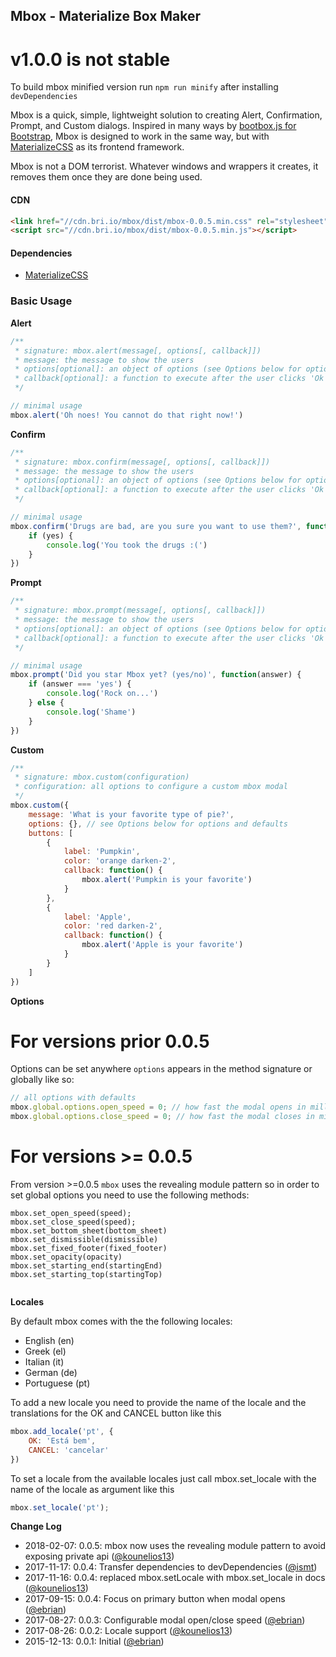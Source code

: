 ## Mbox - Materialize Box Maker

# v1.0.0 is not stable 
To build mbox minified version run `npm run minify` after installing `devDependencies` 

Mbox is a quick, simple, lightweight solution to creating Alert, Confirmation, Prompt, and Custom dialogs. Inspired in many ways by [bootbox.js for Bootstrap](https://github.com/makeusabrew/bootbox), Mbox is designed to work in the same way, but with [MaterializeCSS](https://github.com/dogfalo/materialize) as its frontend framework.

Mbox is not a DOM terrorist. Whatever windows and wrappers it creates, it removes them once they are done being used.

#### CDN
```html
<link href="//cdn.bri.io/mbox/dist/mbox-0.0.5.min.css" rel="stylesheet">
<script src="//cdn.bri.io/mbox/dist/mbox-0.0.5.min.js"></script>
```

#### Dependencies
- [MaterializeCSS](https://github.com/dogfalo/materialize)

### Basic Usage

__Alert__
```js
/**
 * signature: mbox.alert(message[, options[, callback]])
 * message: the message to show the users
 * options[optional]: an object of options (see Options below for options and defaults)
 * callback[optional]: a function to execute after the user clicks 'Ok'
 */

// minimal usage
mbox.alert('Oh noes! You cannot do that right now!')
```

__Confirm__
```js
/**
 * signature: mbox.confirm(message[, options[, callback]])
 * message: the message to show the users
 * options[optional]: an object of options (see Options below for options and defaults)
 * callback[optional]: a function to execute after the user clicks 'Ok'
 */

// minimal usage
mbox.confirm('Drugs are bad, are you sure you want to use them?', function(yes) {
    if (yes) {
        console.log('You took the drugs :(')
    }
})
```

__Prompt__
```js
/**
 * signature: mbox.prompt(message[, options[, callback]])
 * message: the message to show the users
 * options[optional]: an object of options (see Options below for options and defaults)
 * callback[optional]: a function to execute after the user clicks 'Ok'
 */

// minimal usage
mbox.prompt('Did you star Mbox yet? (yes/no)', function(answer) {
    if (answer === 'yes') {
        console.log('Rock on...')
    } else {
        console.log('Shame')
    }
})
```

__Custom__
```js
/**
 * signature: mbox.custom(configuration)
 * configuration: all options to configure a custom mbox modal
 */
mbox.custom({
    message: 'What is your favorite type of pie?',
    options: {}, // see Options below for options and defaults
    buttons: [
        {
            label: 'Pumpkin',
            color: 'orange darken-2',
            callback: function() {
                mbox.alert('Pumpkin is your favorite')
            }
        },
        {
            label: 'Apple',
            color: 'red darken-2',
            callback: function() {
                mbox.alert('Apple is your favorite')
            }
        }
    ]
})
```

__Options__

# For versions prior  0.0.5
Options can be set anywhere `options` appears in the method signature or globally like so:
```js
// all options with defaults
mbox.global.options.open_speed = 0; // how fast the modal opens in milliseconds
mbox.global.options.close_speed = 0; // how fast the modal closes in milliseconds
```
# For versions >= 0.0.5

From version >=0.0.5 `mbox` uses the revealing module pattern so in order
to set global options you need to use the following methods:
```
mbox.set_open_speed(speed);
mbox.set_close_speed(speed);
mbox.set_bottom_sheet(bottom_sheet)
mbox.set_dismissible(dismissible)
mbox.set_fixed_footer(fixed_footer)
mbox.set_opacity(opacity)
mbox.set_starting_end(startingEnd)
mbox.set_starting_top(startingTop)


```

__Locales__

By default mbox comes with the the following locales:
* English (en)
* Greek (el)
* Italian (it)
* German (de)
* Portuguese (pt)

To add a new locale you need to provide the name of the locale and the translations for the OK and CANCEL button like this
```js
mbox.add_locale('pt', {
    OK: 'Está bem',
    CANCEL: 'cancelar'
})
```

To set a locale from the available locales just call mbox.set_locale with the name of the locale as argument like this
```js
mbox.set_locale('pt');
```

__Change Log__
- 2018-02-07: 0.0.5: mbox now uses the revealing module pattern to avoid exposing private api ([@kounelios13](https://github.com/kounelios13))
- 2017-11-17: 0.0.4: Transfer dependencies to devDependencies ([@ismt](https://github.com/ismt))
- 2017-11-16: 0.0.4: replaced mbox.setLocale with mbox.set_locale in docs ([@kounelios13](https://github.com/kounelios13))
- 2017-09-15: 0.0.4: Focus on primary button when modal opens ([@ebrian](https://github.com/ebrian))
- 2017-08-27: 0.0.3: Configurable modal open/close speed ([@ebrian](https://github.com/ebrian))
- 2017-08-26: 0.0.2: Locale support ([@kounelios13](https://github.com/kounelios13))
- 2015-12-13: 0.0.1: Initial ([@ebrian](https://github.com/ebrian))
